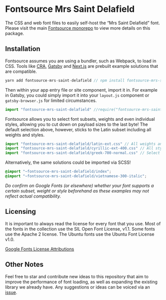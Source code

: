 # Fontsource Mrs Saint Delafield

The CSS and web font files to easily self-host the “Mrs Saint Delafield” font. Please visit the main [Fontsource monorepo](https://github.com/DecliningLotus/fontsource) to view more details on this package.

## Installation

Fontsource assumes you are using a bundler, such as Webpack, to load in CSS. Tools like [CRA](https://create-react-app.dev/), [Gatsby](https://www.gatsbyjs.org/) and [Next.js](https://nextjs.org/) are prebuilt example solutions that are compatible.

```javascript
yarn add fontsource-mrs-saint-delafield // npm install fontsource-mrs-saint-delafield
```

Then within your app entry file or site component, import it in. For example in Gatsby, you could simply import it into your `layout.js` component or `gatsby-browser.js` for limited circumstances.

```javascript
import "fontsource-mrs-saint-delafield" //require("fontsource-mrs-saint-delafield")
```

Fontsource allows you to select font subsets, weights and even individual styles, allowing you to cut down on payload sizes to the last byte! The default selection above, however, sticks to the Latin subset including all weights and styles.

```javascript
import "fontsource-mrs-saint-delafield/latin-ext.css" // All weights and styles included.
import "fontsource-mrs-saint-delafield/cyrillic-ext-400.css" // All styles included.
import "fontsource-mrs-saint-delafield/greek-700-normal.css" // Select either normal or italic.
```

Alternatively, the same solutions could be imported via SCSS!

```scss
@import "~fontsource-mrs-saint-delafield/index";
@import "~fontsource-mrs-saint-delafield/vietnamese-300-italic";
```

_Do confirm on Google Fonts (or elsewhere) whether your font supports a certain subset, weight or style beforehand as these examples may not reflect actual compatibility._

## Licensing

It is important to always read the license for every font that you use.
Most of the fonts in the collection use the SIL Open Font License, v1.1. Some fonts use the Apache 2 license. The Ubuntu fonts use the Ubuntu Font License v1.0.

[Google Fonts License Attributions](https://fonts.google.com/attribution)

## Other Notes

Feel free to star and contribute new ideas to this repository that aim to improve the performance of font loading, as well as expanding the existing library we already have. Any suggestions or ideas can be voiced via an [issue](https://github.com/DecliningLotus/fontsource/issues).
